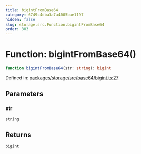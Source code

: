 ```yaml
---
title: bigintFromBase64
category: 6749c4dba3a7a4005bae1197
hidden: false
slug: storage.src.Function.bigintFromBase64
order: 303
---
```


# Function: bigintFromBase64()

```ts
function bigintFromBase64(str: string): bigint
```

Defined in: [packages/storage/src/base64/bigint.ts:27](https://github.com/zkcloudworker/minatokens-lib/blob/main/packages/storage/src/base64/bigint.ts#L27)

## Parameters

### str

`string`

## Returns

`bigint`
